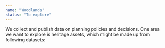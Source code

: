 ```yaml
---
name: "Woodlands"
status: "To explore"
---
```

We collect and publish data on planning policies and decisions. One area we want to explore is heritage assets, which might be made up from following datasets:
